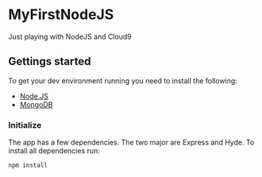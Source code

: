 MyFirstNodeJS
=============

Just playing with NodeJS and Cloud9

## Gettings started
To get your dev environment running you need to install the following:
* [Node.JS](http://nodejs.org)
* [MongoDB](http://www.mongodb.org/)

### Initialize
The app has a few dependencies. The two major are Express and Hyde. To
install all dependencies run:

    npm install
